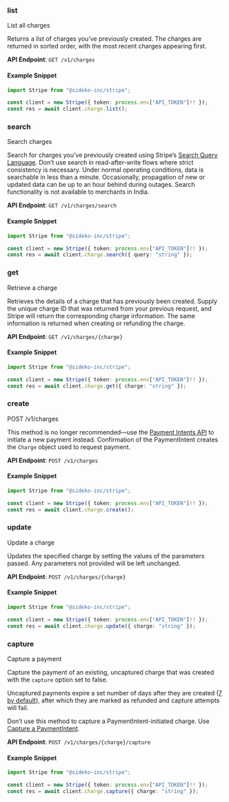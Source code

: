
### list <a name="list"></a>
List all charges

<p>Returns a list of charges you’ve previously created. The charges are returned in sorted order, with the most recent charges appearing first.</p>

**API Endpoint**: `GET /v1/charges`

#### Example Snippet

```typescript
import Stripe from "@sideko-inc/stripe";

const client = new Stripe({ token: process.env["API_TOKEN"]!! });
const res = await client.charge.list();
```

### search <a name="search"></a>
Search charges

<p>Search for charges you’ve previously created using Stripe’s <a href="/docs/search#search-query-language">Search Query Language</a>.
Don’t use search in read-after-write flows where strict consistency is necessary. Under normal operating
conditions, data is searchable in less than a minute. Occasionally, propagation of new or updated data can be up
to an hour behind during outages. Search functionality is not available to merchants in India.</p>

**API Endpoint**: `GET /v1/charges/search`

#### Example Snippet

```typescript
import Stripe from "@sideko-inc/stripe";

const client = new Stripe({ token: process.env["API_TOKEN"]!! });
const res = await client.charge.search({ query: "string" });
```

### get <a name="get"></a>
Retrieve a charge

<p>Retrieves the details of a charge that has previously been created. Supply the unique charge ID that was returned from your previous request, and Stripe will return the corresponding charge information. The same information is returned when creating or refunding the charge.</p>

**API Endpoint**: `GET /v1/charges/{charge}`

#### Example Snippet

```typescript
import Stripe from "@sideko-inc/stripe";

const client = new Stripe({ token: process.env["API_TOKEN"]!! });
const res = await client.charge.get({ charge: "string" });
```

### create <a name="create"></a>
POST /v1/charges

<p>This method is no longer recommended—use the <a href="/docs/api/payment_intents">Payment Intents API</a>
to initiate a new payment instead. Confirmation of the PaymentIntent creates the <code>Charge</code>
object used to request payment.</p>

**API Endpoint**: `POST /v1/charges`

#### Example Snippet

```typescript
import Stripe from "@sideko-inc/stripe";

const client = new Stripe({ token: process.env["API_TOKEN"]!! });
const res = await client.charge.create();
```

### update <a name="update"></a>
Update a charge

<p>Updates the specified charge by setting the values of the parameters passed. Any parameters not provided will be left unchanged.</p>

**API Endpoint**: `POST /v1/charges/{charge}`

#### Example Snippet

```typescript
import Stripe from "@sideko-inc/stripe";

const client = new Stripe({ token: process.env["API_TOKEN"]!! });
const res = await client.charge.update({ charge: "string" });
```

### capture <a name="capture"></a>
Capture a payment

<p>Capture the payment of an existing, uncaptured charge that was created with the <code>capture</code> option set to false.</p>

<p>Uncaptured payments expire a set number of days after they are created (<a href="/docs/charges/placing-a-hold">7 by default</a>), after which they are marked as refunded and capture attempts will fail.</p>

<p>Don’t use this method to capture a PaymentIntent-initiated charge. Use <a href="/docs/api/payment_intents/capture">Capture a PaymentIntent</a>.</p>

**API Endpoint**: `POST /v1/charges/{charge}/capture`

#### Example Snippet

```typescript
import Stripe from "@sideko-inc/stripe";

const client = new Stripe({ token: process.env["API_TOKEN"]!! });
const res = await client.charge.capture({ charge: "string" });
```
